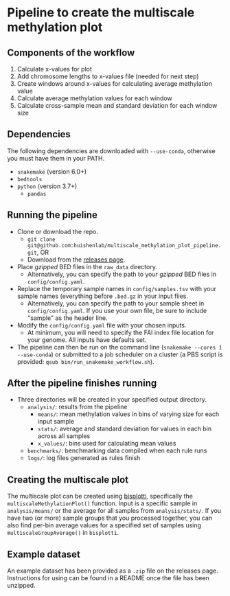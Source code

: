 # Pipeline to create the multiscale methylation plot

## Components of the workflow
  1. Calculate x-values for plot
  2. Add chromosome lengths to x-values file (needed for next step)
  3. Create windows around x-values for calculating average methylation value
  4. Calculate average methylation values for each window
  5. Calculate cross-sample mean and standard deviation for each window size

## Dependencies
The following dependencies are downloaded with `--use-conda`, otherwise you must have them in your PATH.
  - `snakemake` (version 6.0+)
  - `bedtools`
  - `python` (version 3.7+)
    - `pandas`

## Running the pipeline
  - Clone or download the repo.
    - `git clone git@github.com:huishenlab/multiscale_methylation_plot_pipeline.git`, OR
    - Download from the [releases page](https://github.com/huishenlab/multiscale_methylation_plot_pipeline/releases).
  - Place *gzipped* BED files in the `raw_data` directory.
    - Alternatively, you can specify the path to your *gzipped* BED files in `config/config.yaml`.
  - Replace the temporary sample names in `config/samples.tsv` with your sample names (everything before `.bed.gz` in
  your input files.
    - Alternatively, you can specify the path to your sample sheet in `config/config.yaml`. If you use your own file, be
    sure to include "sample" as the header line.
  - Modify the `config/config.yaml` file with your chosen inputs.
    - At minimum, you will need to specify the FAI index file location for your genome. All inputs have defaults set.
  - The pipeline can then be run on the command line (`snakemake --cores 1 --use-conda`) or submitted to a job scheduler
  on a cluster (a PBS script is provided: `qsub bin/run_snakemake_workflow.sh`).

## After the pipeline finishes running
  - Three directories will be created in your specified output directory.
    - `analysis/`: results from the pipeline
      - `means/`: mean methylation values in bins of varying size for each input sample
      - `stats/`: average and standard deviation for values in each bin across all samples
      - `x_values/`: bins used for calculating mean values
    - `benchmarks/`: benchmarking data compiled when each rule runs
    - `logs/`: log files generated as rules finish

## Creating the multiscale plot
The multiscale plot can be created using [bisplotti](https://github.com/huishenlab/bisplotti), specifically the
`multiscaleMethylationPlot()` function. Input is a specific sample in `analysis/means/` or the average for all samples
from `analysis/stats/`. If you have two (or more) sample groups that you processed together, you can also find per-bin
average values for a specified set of samples using `multiscaleGroupAverage()` in `bisplotti`.

## Example dataset
An example dataset has been provided as a `.zip` file on the releases page. Instructions for using can be found in a
README once the file has been unzipped.
